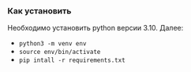 ### Как установить

Необходимо установить python версии 3.10. Далее:
* ```python3 -m venv env```
* ```source env/bin/activate```
* ```pip intall -r requirements.txt```